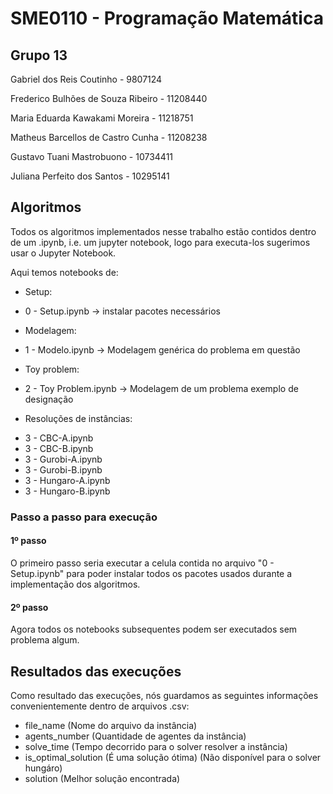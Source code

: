 # SME0110 - Programação Matemática

## Grupo 13
Gabriel dos Reis Coutinho - 9807124

Frederico Bulhões de Souza Ribeiro - 11208440

Maria Eduarda Kawakami Moreira - 11218751

Matheus Barcellos de Castro Cunha - 11208238

Gustavo Tuani Mastrobuono - 10734411

Juliana Perfeito dos Santos - 10295141

## Algoritmos
Todos os algoritmos implementados nesse trabalho estão contidos dentro de um .ipynb, i.e. um jupyter notebook, logo para executa-los sugerimos usar o Jupyter Notebook. 

Aqui temos notebooks de:
 - Setup: 
  * 0 - Setup.ipynb -> instalar pacotes necessários
 - Modelagem:
  * 1 - Modelo.ipynb -> Modelagem genérica do problema em questão
 - Toy problem:
  * 2 - Toy Problem.ipynb -> Modelagem de um problema exemplo de designação
 - Resoluções de instâncias:
  * 3 - CBC-A.ipynb
  * 3 - CBC-B.ipynb
  * 3 - Gurobi-A.ipynb
  * 3 - Gurobi-B.ipynb
  * 3 - Hungaro-A.ipynb
  * 3 - Hungaro-B.ipynb


### Passo a passo para execução
#### 1º passo
O primeiro passo seria executar a celula contida no arquivo "0 - Setup.ipynb" para poder instalar todos os pacotes usados durante a implementação dos algoritmos.

#### 2º passo
Agora todos os notebooks subsequentes podem ser executados sem problema algum.

## Resultados das execuções
Como resultado das execuções, nós guardamos as seguintes informações convenientemente dentro de arquivos .csv:
 - file_name (Nome do arquivo da instância)
 - agents_number (Quantidade de agentes da instância)
 - solve_time (Tempo decorrido para o solver resolver a instância)
 - is_optimal_solution (É uma solução ótima) (Não disponível para o solver hungáro)
 - solution (Melhor solução encontrada)
 